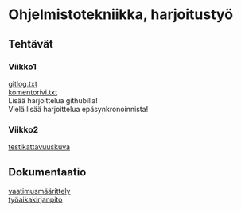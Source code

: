  # <h1> Ohjelmistotekniikka, harjoitustyö
 ## Tehtävät
 ### Viikko1

[gitlog.txt](http://github.com/joku-johku/ot-harjoitustyo3/blob/master/laskarit/viikko1/gitlog.txt)  
[komentorivi.txt](http://github.com/joku-johku/ot-harjoitustyo3/blob/master/laskarit/viikko1/komentorivi.txt)  
Lisää harjoittelua githubilla!  
Vielä lisää harjoittelua epäsynkronoinnista!

### Viikko2
[testikattavuuskuva](https://github.com/joku-johku/ot-harjoitustyo3/blob/master/laskarit/viikko2/testikattavuuskuva.png)

## Dokumentaatio  
[vaatimusmäärittely](http://github.com/joku-johku/ot-harjoitustyo3/blob/master/dokumentaatio/vaatimusmaarittely.md)  
[työaikakirjanpito](http://github.com/joku-johku/ot-harjoitustyo3/blob/master/dokumentaatio/tuntikirjanpito.md)  
